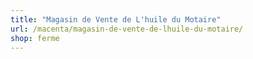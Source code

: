 ```yaml
---
title: "Magasin de Vente de L'huile du Motaire"
url: /macenta/magasin-de-vente-de-lhuile-du-motaire/
shop: ferme
---
```

